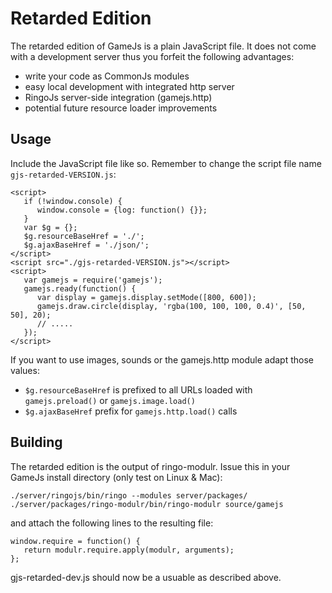Retarded Edition
==================

The retarded edition of GameJs is a plain JavaScript file. It does not come with a development server thus you forfeit the following advantages:

  * write your code as CommonJs modules
  * easy local development with integrated http server
  * RingoJs server-side integration (gamejs.http)
  * potential future resource loader improvements

Usage
------

Include the JavaScript file like so. Remember to change the script file name `gjs-retarded-VERSION.js`:

    <script>
       if (!window.console) {
          window.console = {log: function() {}};
       }
       var $g = {};
       $g.resourceBaseHref = './';
       $g.ajaxBaseHref = './json/';
    </script>
    <script src="./gjs-retarded-VERSION.js"></script>
    <script>
       var gamejs = require('gamejs');
       gamejs.ready(function() {
          var display = gamejs.display.setMode([800, 600]);
          gamejs.draw.circle(display, 'rgba(100, 100, 100, 0.4)', [50, 50], 20);
          // .....
       });
    </script>

If you want to use images, sounds or the gamejs.http module adapt those values:

  * `$g.resourceBaseHref` is prefixed to all URLs loaded with `gamejs.preload()` or `gamejs.image.load()`
  * `$g.ajaxBaseHref` prefix for `gamejs.http.load()` calls

Building
---------

The retarded edition is the output of ringo-modulr. Issue this in your GameJs install directory (only test on Linux & Mac):

    ./server/ringojs/bin/ringo --modules server/packages/ ./server/packages/ringo-modulr/bin/ringo-modulr source/gamejs

and attach the following lines to the resulting file:

    window.require = function() {
       return modulr.require.apply(modulr, arguments);
    };

gjs-retarded-dev.js should now be a usuable as described above.
